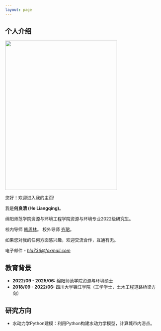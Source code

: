```yaml
---
layout: page
---
```


## 个人介绍

<img src="https://hlqstar.github.io/heliangqing22.jpg" class="floatpic" width="360" height="480">

<br>

您好！欢迎进入我的主页!

我是**何良清 (He Liangqing)**。

绵阳师范学院资源与环境工程学院资源与环境专业2022级研究生。

校内导师 [韩周林](https://kns.cnki.net/kcms2/author/detail?v=hmawDzFpZzRShyUO9t3JNHjqxZXK9Cqd_9JMh7H6sQXKStV6zMu-bdU1aHwLTfUu2_PYU9_LSnmtvwCWXUOF20ESCy_gUO_FibiyM1X-G-OBGhWqMddCNbqahB4_BlpX&uniplatform=NZKPT&language=CHS)。
校外导师 [齐珺](https://kns.cnki.net/kcms2/author/detail?v=hmawDzFpZzQ-MQvqlCCJAfEdakIA9ddX1QPqjqIj5eP0CcUdqBYWpUNLB_306Jgzjsxrhg2FbdSIO7hIQtrH-XiKk8js6Q8r1Z741KLsrHEjsYZrqaRqcA==&uniplatform=NZKPT&language=CHS)。

如果您对我的任何方面感兴趣，欢迎交流合作，互通有无。

电子邮件 - *<hlq736@foxmail.com>*

## 教育背景

- **2022/09 - 2025/06:** 绵阳师范学院资源与环境硕士
- **2018/09 - 2022/06:** 四川大学锦江学院（工学学士，土木工程道路桥梁方向）

## 研究方向

- 水动力学Python建模：利用Python构建水动力学模型，计算城市内涝点。
